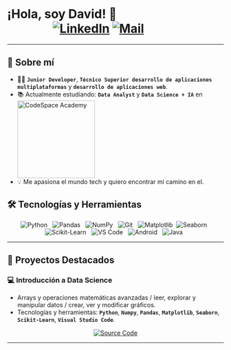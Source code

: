 #  ¡Hola, soy David! 👋 &nbsp; &nbsp; &nbsp; &nbsp; &nbsp; &nbsp; &nbsp; &nbsp; &nbsp; &nbsp; &nbsp; &nbsp; &nbsp; &nbsp; &nbsp; &nbsp; &nbsp; &nbsp; &nbsp; &nbsp; &nbsp; &nbsp; &nbsp; &nbsp; &nbsp; &nbsp;  [![LinkedIn](https://img.shields.io/badge/LinkedIn-0A66C2?style=for-the-badge&logo=linkedin&logoColor=white)](https://linkedin.com/in/david-forgas-gonzalez-83b327224) [![Mail](https://img.shields.io/badge/Gmail-EA4335?style=for-the-badge&Color=white)](mailto:davidfogo99@hotmail.com)

---

## 🚀 **Sobre mí**  

- 👨‍🎓 **`Junior Developer`**, **`Técnico Superior desarrollo de aplicaciones multiplataformas`** y **`desarrollo de aplicaciones web`**. 
- 📚 Actualmente estudiando: **`Data Analyst`** y **`Data Science + IA`** en  <a href="https://codespaceacademy.com"><img src="https://img.shields.io/badge/CodeSpace_Academy-2EF0B6?style=for-the-badge&logo=google-classroom&logoColor=black&labelColor=2EF0B6&color=222222" alt="CodeSpace Academy" align="top" width="180"></a>
- 💡 Me apasiona el mundo tech y quiero encontrar mi camino en el.



## 🛠 **Tecnologías y Herramientas**  

<div align="center">
 
![Python](https://img.shields.io/badge/Python-3776AB?style=for-the-badge&logo=python&logoColor=white) &nbsp;
![Pandas](https://img.shields.io/badge/Pandas-150458?style=for-the-badge&logo=pandas&logoColor=white) &nbsp;
![NumPy](https://img.shields.io/badge/NumPy-013243?style=for-the-badge&logo=numpy&logoColor=white) &nbsp;
![Git](https://img.shields.io/badge/Git-F05032?style=for-the-badge&logo=git&logoColor=white) &nbsp;
![Matplotlib](https://img.shields.io/badge/Matplotlib-black?style=for-the-badge&logo=Matplotlib&logoColor=white)&nbsp;
![Seaborn](https://img.shields.io/badge/Seaborn-5C8FB4?style=for-the-badge) &nbsp; <br>
![Scikit-Learn](https://img.shields.io/badge/Scikit--Learn-F7931E?style=for-the-badge&logo=scikit-learn&logoColor=white) &nbsp;
![VS Code](https://img.shields.io/badge/VS_Code-007ACC?style=for-the-badge&logo=visual-studio-code&logoColor=white) &nbsp;
![Android](https://img.shields.io/badge/Android-3DDC84?style=for-the-badge&logo=android&logoColor=white) &nbsp;
![Java](https://img.shields.io/badge/Java-ED8B00?style=for-the-badge&logo=openjdk&logoColor=white) &nbsp;


</div>

---

## 📂 **Proyectos Destacados**  

 ### 💻 **Introducción a Data Science** 
   - Arrays y operaciones matemáticas avanzadas / leer, explorar y manipular datos / crear, ver y modificar gráficos.
   - Tecnologías y herramientas: **`Python`**, **`Numpy`**, **`Pandas`**, **`Matplotlib`**, **`Seaborn`**, **`Scikit-Learn`**, **`Visual Studio Code`**. <br>
  <div align="center">
     
  [![Source Code](https://img.shields.io/badge/Introducción_a_Data_Science-F5F5F5?style=for-the-badge&logo=github&logoColor=black)](https://github.com/Davidfogo99/Intro-clase.git)
         
  </div>

---
